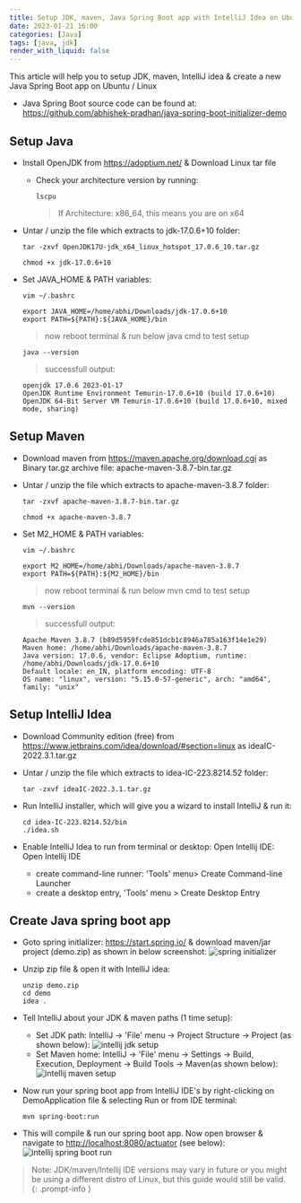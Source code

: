 ```yaml
---
title: Setup JDK, maven, Java Spring Boot app with IntelliJ Idea on Ubuntu / Linux
date: 2023-01-21 16:00
categories: [Java]
tags: [java, jdk]
render_with_liquid: false
---
```


This article will help you to setup JDK, maven, IntelliJ idea &amp; create a new Java Spring Boot app on Ubuntu / Linux
- Java Spring Boot source code can be found at: <https://github.com/abhishek-pradhan/java-spring-boot-initializer-demo> 

## Setup Java
- Install OpenJDK from <https://adoptium.net/> &amp; Download Linux tar file
  - Check your architecture version by running:
    ```terminal
    lscpu
    ```
    > If Architecture: x86_64, this means you are on x64

- Untar / unzip the file which extracts to jdk-17.0.6+10 folder:
  ```terminal
  tar -zxvf OpenJDK17U-jdk_x64_linux_hotspot_17.0.6_10.tar.gz
  ```

  ```terminal
  chmod +x jdk-17.0.6+10 
  ```

- Set JAVA_HOME &amp; PATH variables: 
  ```terminal
  vim ~/.bashrc
  ```

  ```~/.bashrc
  export JAVA_HOME=/home/abhi/Downloads/jdk-17.0.6+10 
  export PATH=${PATH}:${JAVA_HOME}/bin 
  ```
  > now reboot terminal &amp; run below java cmd to test setup

  ```terminal
  java --version
  ```
  > successfull output: 
    ```console
    openjdk 17.0.6 2023-01-17
    OpenJDK Runtime Environment Temurin-17.0.6+10 (build 17.0.6+10)
    OpenJDK 64-Bit Server VM Temurin-17.0.6+10 (build 17.0.6+10, mixed mode, sharing)
    ```

## Setup Maven
- Download maven from <https://maven.apache.org/download.cgi> as Binary tar.gz archive file: apache-maven-3.8.7-bin.tar.gz 

- Untar / unzip the file which extracts to apache-maven-3.8.7 folder:
  ```terminal
  tar -zxvf apache-maven-3.8.7-bin.tar.gz 
  ```
  ```terminal
  chmod +x apache-maven-3.8.7 
  ```

- Set M2_HOME &amp; PATH variables: 
  ```terminal
  vim ~/.bashrc 
  ```
  ```~/.bashrc
  export M2_HOME=/home/abhi/Downloads/apache-maven-3.8.7 
  export PATH=${PATH}:${M2_HOME}/bin
  ```
  > now reboot terminal &amp; run below mvn cmd to test setup

  ```terminal
  mvn --version
  ```
  > successfull output: 
    ```console
    Apache Maven 3.8.7 (b89d5959fcde851dcb1c8946a785a163f14e1e29)
    Maven home: /home/abhi/Downloads/apache-maven-3.8.7
    Java version: 17.0.6, vendor: Eclipse Adoptium, runtime: /home/abhi/Downloads/jdk-17.0.6+10
    Default locale: en_IN, platform encoding: UTF-8
    OS name: "linux", version: "5.15.0-57-generic", arch: "amd64", family: "unix"
    ```

## Setup IntelliJ Idea
- Download Community edition (free) from <https://www.jetbrains.com/idea/download/#section=linux> as ideaIC-2022.3.1.tar.gz 

- Untar / unzip the file which extracts to idea-IC-223.8214.52 folder: 
  ```terminal
  tar -zxvf ideaIC-2022.3.1.tar.gz 
  ```

- Run IntelliJ installer, which will give you a wizard to install IntelliJ &amp; run it: 
  ```terminal
  cd idea-IC-223.8214.52/bin
  ./idea.sh
  ```

- Enable IntelliJ Idea to run from terminal or desktop: Open Intellij IDE: Open Intellij IDE
  - create command-line runner: 'Tools' menu> Create Command-line Launcher
  - create a desktop entry, 'Tools' menu > Create Desktop Entry

## Create Java spring boot app
- Goto spring initlalizer: <https://start.spring.io/> &amp; download maven/jar project (demo.zip) as shown in below screenshot:
![spring initializer](/assets/img/posts/2023-01-21-setup-java-spring-boot-with-intellij-idea/spring-initializer.png)

- Unzip zip file &amp; open it with IntelliJ idea: 
  ```terminal
  unzip demo.zip
  cd demo
  idea . 
  ```
- Tell IntelliJ about your JDK &amp; maven paths (1 time setup):
  - Set JDK path: IntelliJ -> 'File' menu -> Project Structure -> Project (as shown below):
    ![intellij jdk setup](/assets/img/posts/2023-01-21-setup-java-spring-boot-with-intellij-idea/intellij-jdk-setup.png)
  - Set Maven home: IntelliJ -> 'File' menu -> Settings -> Build, Execution, Deployment -> Build Tools -> Maven(as shown below):
    ![intellij maven setup](/assets/img/posts/2023-01-21-setup-java-spring-boot-with-intellij-idea/intellij-maven-setup.png)

- Now run your spring boot app from IntelliJ IDE's by right-clicking on DemoApplication file &amp; selecting Run or from IDE terminal:
  ```terminal
  mvn spring-boot:run 
  ```

- This will compile &amp; run our spring boot app. Now open browser &amp; navigate to <http://localhost:8080/actuator> (see below): 
![intellij spring boot run](/assets/img/posts/2023-01-21-setup-java-spring-boot-with-intellij-idea/intellij-spring-boot-run.png)

> Note: JDK/maven/Intellij IDE versions may vary in future or you might be using a different distro of Linux, but this guide would still be valid.
{: .prompt-info }